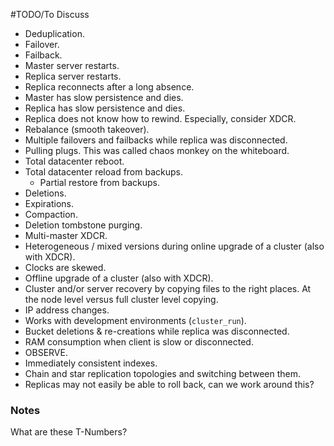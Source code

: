 #TODO/To Discuss

 * Deduplication.
 * Failover.
 * Failback.
 * Master server restarts.
 * Replica server restarts.
 * Replica reconnects after a long absence.
 * Master has slow persistence and dies.
 * Replica has slow persistence and dies.
 * Replica does not know how to rewind.
   Especially, consider XDCR.
 * Rebalance (smooth takeover).
 * Multiple failovers and failbacks while replica was disconnected.
 * Pulling plugs.
   This was called chaos monkey on the whiteboard.
 * Total datacenter reboot.
 * Total datacenter reload from backups.
   * Partial restore from backups.
 * Deletions.
 * Expirations.
 * Compaction.
 * Deletion tombstone purging.
 * Multi-master XDCR.
 * Heterogeneous / mixed versions during online upgrade of a cluster (also with XDCR).
 * Clocks are skewed.
 * Offline upgrade of a cluster (also with XDCR).
 * Cluster and/or server recovery by copying files to the right places.
   At the node level versus full cluster level copying.
 * IP address changes.
 * Works with development environments (`cluster_run`).
 * Bucket deletions & re-creations while replica was disconnected.
 * RAM consumption when client is slow or disconnected.
 * OBSERVE.
 * Immediately consistent indexes.
 * Chain and star replication topologies and switching between them.
 * Replicas may not easily be able to roll back, can we work around
   this?

### Notes

What are these T-Numbers?
